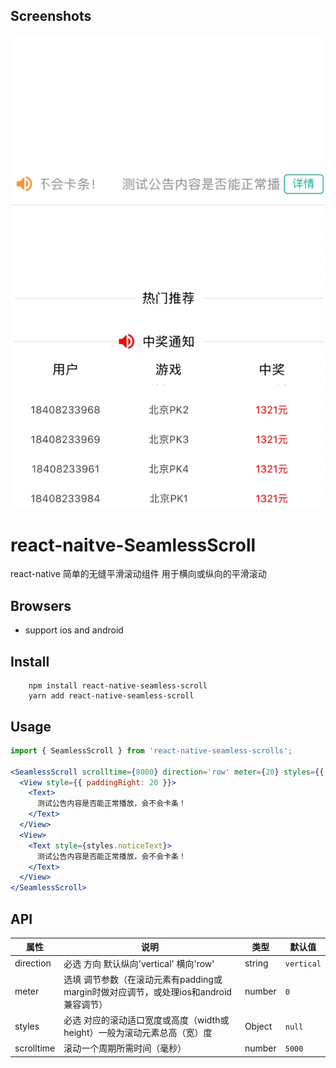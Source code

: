 ## Screenshots

<img src="./gif1.gif" />

# react-naitve-SeamlessScroll
react-native 简单的无缝平滑滚动组件 用于横向或纵向的平滑滚动

## Browsers

* support ios and android

## Install

```ssh
    npm install react-native-seamless-scroll
    yarn add react-native-seamless-scroll
```

## Usage

```jsx
import { SeamlessScroll } from 'react-native-seamless-scrolls';

<SeamlessScroll scrolltime={8000} direction='row' meter={20} styles={{ width: 320, flexDirection: 'row' }}>
  <View style={{ paddingRight: 20 }}>
    <Text>
      测试公告内容是否能正常播放，会不会卡条！
    </Text>
  </View>
  <View>
    <Text style={styles.noticeText}>
      测试公告内容是否能正常播放，会不会卡条！
    </Text>
  </View>
</SeamlessScroll>
```

## API

|   属性         |                       说明                       |  类型   |   默认值    |
| ---------------| ------------------------------------------------ | ------- | ----------- |
| direction      | 必选 方向 默认纵向'vertical' 横向'row'               | string  | ``vertical`` |
| meter          | 选填 调节参数（在滚动元素有padding或margin时做对应调节，或处理ios和android兼容调节）| number  | ``0`` |
| styles         | 必选 对应的滚动适口宽度或高度（width或height）一般为滚动元素总高（宽）度| Object  | ``null`` |
| scrolltime     | 滚动一个周期所需时间（毫秒）                              | number  | ``5000`` |


